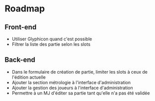 # Roadmap

## Front-end

 * Utiliser Glyphicon quand c'est possible
 * Filtrer la liste des partie selon les slots

## Back-end

 * Dans le formulaire de création de partie, limiter les slots à ceux de l'édition actuelle
 * Ajouter la section métrologie à l'interface d'administration
 * Ajouter la gestion des joueurs à l'interface d'administration
 * Permettre à un MJ d'éditer sa partie tant qu'elle n'a pas été validée